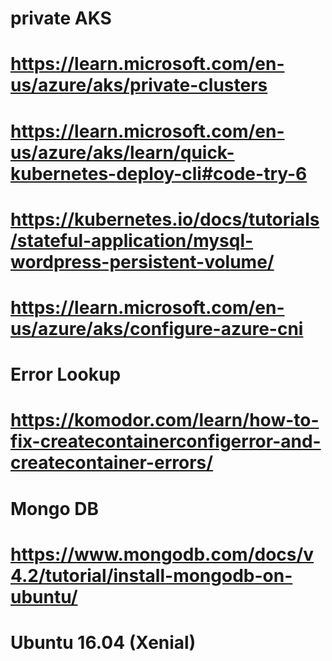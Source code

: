 # private AKS
# https://learn.microsoft.com/en-us/azure/aks/private-clusters

# https://learn.microsoft.com/en-us/azure/aks/learn/quick-kubernetes-deploy-cli#code-try-6
# https://kubernetes.io/docs/tutorials/stateful-application/mysql-wordpress-persistent-volume/
# https://learn.microsoft.com/en-us/azure/aks/configure-azure-cni

# Error Lookup
# https://komodor.com/learn/how-to-fix-createcontainerconfigerror-and-createcontainer-errors/

# Mongo DB
# https://www.mongodb.com/docs/v4.2/tutorial/install-mongodb-on-ubuntu/

# Ubuntu 16.04 (Xenial)